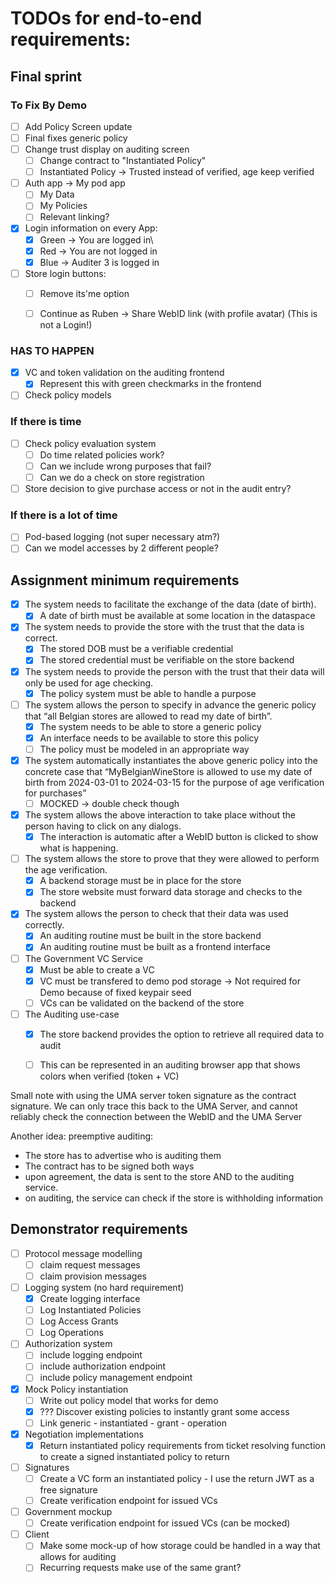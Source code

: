 # TODOs for end-to-end requirements:

## Final sprint

### To Fix By Demo

- [ ] Add Policy Screen update
- [ ] Final fixes generic policy
- [ ] Change trust display on auditing screen
  - [ ] Change contract to "Instantiated Policy"
  - [ ] Instantiated Policy -> Trusted instead of verified, age  keep verified
- [ ] Auth app -> My pod app
  - [ ] My Data
  - [ ] My Policies
  - [ ] Relevant linking?
- [X] Login information on every App: 
  - [X] Green -> You are logged in\
  - [X] Red -> You are not logged in
  - [X] Blue -> Auditer 3 is logged in
- [ ] Store login buttons:
  - [ ] Remove its'me option
  - [ ] Continue as Ruben -> Share WebID link (with profile avatar) (This is not a Login!)





### HAS TO HAPPEN
- [X] VC and token validation on the auditing frontend
  - [X] Represent this with green checkmarks in the frontend
- [ ] Check policy models

### If there is time
- [ ] Check policy evaluation system
  - [ ] Do time related policies work?
  - [ ] Can we include wrong purposes that fail?
  - [ ] Can we do a check on store registration
- [ ] Store decision to give purchase access or not in the audit entry?

### If there is a lot of time
- [ ] Pod-based logging (not super necessary atm?)
- [ ] Can we model accesses by 2 different people?

## Assignment minimum requirements
- [X] The system needs to facilitate the exchange of the data (date of birth).
  - [X] A date of birth must be available at some location in the dataspace
- [X] The system needs to provide the store with the trust that the data is correct.
  - [X] The stored DOB must be a verifiable credential
  - [X] The stored credential must be verifiable on the store backend
- [X] The system needs to provide the person with the trust that their data will only be used for age checking.
  - [X] The policy system must be able to handle a purpose
- [ ] The system allows the person to specify in advance the generic policy that “all Belgian stores are allowed to read my date of birth”.
  - [X] The system needs to be able to store a generic policy
  - [X] An interface needs to be available to store this policy
  - [ ] The policy must be modeled in an appropriate way
- [X] The system automatically instantiates the above generic policy into the concrete case that “MyBelgianWineStore is allowed to use my date of birth from 2024-03-01 to 2024-03-15 for the purpose of age verification for purchases”
  - [ ] MOCKED -> double check though
- [X] The system allows the above interaction to take place without the person having to click on any dialogs.
  - [X] The interaction is automatic after a WebID button is clicked to show what is happening.
- [ ] The system allows the store to prove that they were allowed to perform the age verification.
  - [X] A backend storage must be in place for the store
  - [X] The store website must forward data storage and checks to the backend
- [X] The system allows the person to check that their data was used correctly.
  - [X] An auditing routine must be built in the store backend
  - [X] An auditing routine must be built as a frontend interface
- [ ] The Government VC Service
  - [X] Must be able to create a VC 
  - [X] VC must be transfered to demo pod storage -> Not required for Demo because of fixed keypair seed
  - [ ] VCs can be validated on the backend of the store
- [ ] The Auditing use-case
  - [X] The store backend provides the option to retrieve all required data to audit
  - [ ] This can be represented in an auditing browser app that shows colors when verified (token + VC)


Small note with using the UMA server token signature as the contract signature.
We can only trace this back to the UMA Server, and cannot reliably check the connection between the WebID and the UMA Server

Another idea: preemptive auditing:
- The store has to advertise who is auditing them
- The contract has to be signed both ways
- upon agreement, the data is sent to the store AND to the auditing service.
- on auditing, the service can check if the store is withholding information
  


## Demonstrator requirements
- [ ] Protocol message modelling
  - [ ] claim request messages
  - [ ] claim provision messages
- [ ] Logging system (no hard requirement)
  - [X] Create logging interface
  - [ ] Log Instantiated Policies
  - [ ] Log Access Grants
  - [ ] Log Operations
- [ ] Authorization system
  - [ ] include logging endpoint
  - [ ] include authorization endpoint 
  - [ ] include policy management endpoint
- [X] Mock Policy instantiation
  - [ ] Write out policy model that works for demo
  - [X] ??? Discover existing policies to instantly grant some access
  - [ ] Link generic - instantiated - grant - operation
- [x] Negotiation implementations
  - [X] Return instantiated policy requirements from ticket resolving function to create a signed instantiated policy to return
- [ ] Signatures
  - [ ] Create a VC form an instantiated policy - I use the return JWT as a free signature
  - [ ] Create verification endpoint for issued VCs 
- [ ] Government mockup
   - [ ] Create verification endpoint for issued VCs (can be mocked)
- [ ] Client
  - [ ] Make some mock-up of how storage could be handled in a way that allows for auditing
  - [ ] Recurring requests make use of the same grant?